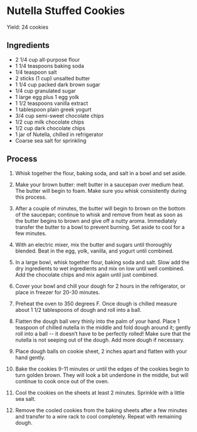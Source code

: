 # Nutella Stuffed Cookies
Yield: 24 cookies

## Ingredients
- 2 1/4 cup all-purpose flour
- 1 1/4 teaspoons baking soda
- 1/4 teaspoon salt
- 2 sticks (1 cup) unsalted butter
- 1 1/4 cup packed dark brown sugar
- 1/4 cup granulated sugar
- 1 large egg plus 1 egg yolk
- 1 1/2 teaspoons vanilla extract
- 1 tablespoon plain greek yogurt
- 3/4 cup semi-sweet chocolate chips
- 1/2 cup milk chocolate chips
- 1/2 cup dark chocolate chips
- 1 jar of Nutella, chilled in refrigerator
- Coarse sea salt for sprinkling

## Process
1. Whisk together the flour, baking soda, and salt in a bowl and set aside. 

2. Make your brown butter: melt butter in a saucepan over medium heat. The butter will begin to foam. Make sure you whisk consistently during this process. 

3. After a couple of minutes, the butter will begin to brown on the bottom of the saucepan; continue to whisk and remove from heat as soon as the butter begins to brown and give off a nutty aroma. Immediately transfer the butter to a bowl to prevent burning. Set aside to cool for a few minutes.

4. With an electric mixer, mix the butter and sugars until thoroughly blended. Beat in the egg, yolk, vanilla, and yogurt until combined. 

5. In a large bowl, whisk together flour, baking soda and salt. Slow add the dry ingredients to wet ingredients and mix on low until well combined. Add the chocolate chips and mix again until just combined.

6. Cover your bowl and chill your dough for 2 hours in the refrigerator, or place in freezer for 20-30 minutes.

7. Preheat the oven to 350 degrees F. Once dough is chilled measure about 1 1/2 tablespoons of dough and roll into a ball.

8. Flatten the dough ball very thinly into the palm of your hand. Place 1 teaspoon of chilled nutella in the middle and fold dough around it; gently roll into a ball -- it doesn’t have to be perfectly rolled! Make sure that the nutella is not seeping out of the dough. Add more dough if necessary.

9. Place dough balls on cookie sheet, 2 inches apart and flatten with your hand gently.

10. Bake the cookies 9-11 minutes or until the edges of the cookies begin to turn golden brown. They will look a bit underdone in the middle, but will continue to cook once out of the oven. 

11. Cool the cookies on the sheets at least 2 minutes. Sprinkle with a little sea salt. 

12. Remove the cooled cookies from the baking sheets after a few minutes and transfer to a wire rack to cool completely. Repeat with remaining dough.